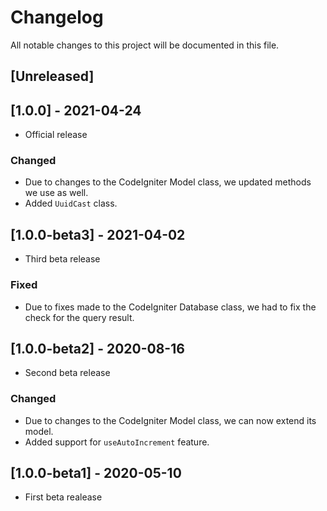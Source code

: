# Changelog
All notable changes to this project will be documented in this file.

## [Unreleased]

## [1.0.0] - 2021-04-24
- Official release 

### Changed
- Due to changes to the CodeIgniter Model class, we updated methods we use as well.
- Added `UuidCast` class.

## [1.0.0-beta3] - 2021-04-02
- Third beta release

### Fixed
- Due to fixes made to the CodeIgniter Database class, we had to fix the check for the query result.

## [1.0.0-beta2] - 2020-08-16
- Second beta release 

### Changed
- Due to changes to the CodeIgniter Model class, we can now extend its model.
- Added support for `useAutoIncrement` feature.

## [1.0.0-beta1] - 2020-05-10
- First beta realease
